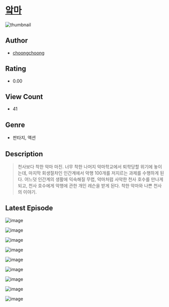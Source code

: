 # [앜마](https://comic.naver.com/challenge/list?titleId=811064)
![thumbnail](https://image-comic.pstatic.net/user_contents_data/challenge_comic/2023/05/25/163690/upload_7221349796617007926_480x623.jpeg)

## Author
- [choongchoong](https://comic.naver.com/artistTitle?id=163690)

## Rating
- 0.00

## View Count
- 41

## Genre
- 판타지, 액션

## Description
> 천사보다 착한 악마 마진. 너무 착한 나머지 악마학교에서 퇴학당할 위기에 놓이는데, 마지막 회생절차인 인간계에서 악행 100개를 저지르는 과제를 수행하게 된다. 어느덧 인간계의 생활에 익숙해질 무렵, 악마처럼 사악한 천사 호수를 만나게 되고, 천사 호수에게 악행에 관한 개인 레슨을 받게 된다. 착한 악마와 나쁜 천사의 이야기.


## Latest Episode
![image](https://image-comic.pstatic.net/user_contents_data/challenge_comic/2023/05/25/163690/upload_4135204066263644209.jpeg)

![image](https://image-comic.pstatic.net/user_contents_data/challenge_comic/2023/05/25/163690/upload_7378639161302333240.jpeg)

![image](https://image-comic.pstatic.net/user_contents_data/challenge_comic/2023/05/25/163690/upload_7148167226059732785.jpeg)

![image](https://image-comic.pstatic.net/user_contents_data/challenge_comic/2023/05/25/163690/upload_7161116178912786225.jpeg)

![image](https://image-comic.pstatic.net/user_contents_data/challenge_comic/2023/05/25/163690/upload_7149807681114748261.jpeg)

![image](https://image-comic.pstatic.net/user_contents_data/challenge_comic/2023/05/25/163690/upload_4063433675983905079.jpeg)

![image](https://image-comic.pstatic.net/user_contents_data/challenge_comic/2023/05/25/163690/upload_3702866197828941623.jpeg)

![image](https://image-comic.pstatic.net/user_contents_data/challenge_comic/2023/05/25/163690/upload_7148963461557597749.jpeg)

![image](https://image-comic.pstatic.net/user_contents_data/challenge_comic/2023/05/25/163690/upload_3833745693314726195.jpeg)

